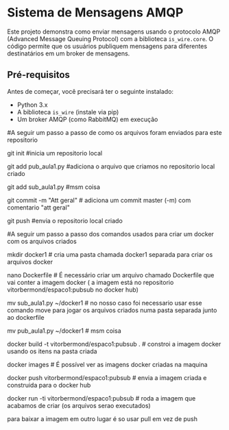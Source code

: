 # Sistema de Mensagens AMQP

Este projeto demonstra como enviar mensagens usando o protocolo AMQP (Advanced Message Queuing Protocol) com a biblioteca `is_wire.core`. 
O código permite que os usuários publiquem mensagens para diferentes destinatários em um broker de mensagens.

## Pré-requisitos

Antes de começar, você precisará ter o seguinte instalado:

- Python 3.x
- A biblioteca `is_wire` (instale via pip)
- Um broker AMQP (como RabbitMQ) em execução


#A seguir um passo a passo de como os arquivos foram enviados para este repositorio

git init #inicia um repositorio local

git add pub_aula1.py #adiciona o arquivo que criamos no repositorio local criado

git add sub_aula1.py #msm coisa

git commit -m "Att geral" # adiciona um commit master (-m) com comentario "att geral"

git push #envia o repositorio local criado


#A seguir um passo a passo dos comandos usados para criar um docker com os arquivos criados

mkdir docker1 # cria uma pasta chamada docker1 separada para criar os arquivos docker

nano Dockerfile # É necessário criar um arquivo chamado Dockerfile que vai conter a imagem docker ( a imagem está no repositorio vitorbermond/espaco1:pubsub no docker hub)

mv sub_aula1.py ~/docker1 # no nosso caso foi necessario usar esse comando move para jogar os arquivos criados numa pasta separada junto ao dockerfile

mv pub_aula1.py ~/docker1 # msm coisa

docker build -t vitorbermond/espaco1:pubsub . # constroi a imagem docker usando os itens na pasta criada

docker images # É possível ver as imagens docker criadas na maquina

docker push vitorbermond/espaco1:pubsub # envia a imagem criada e construida para o docker hub

docker run -ti vitorbermond/espaco1:pubsub # roda a imagem que acabamos de criar (os arquivos serao executados)


para baixar a imagem em outro lugar é so usar pull em vez de push






